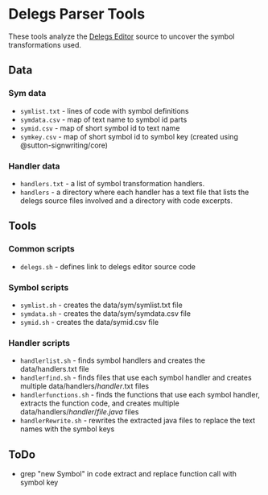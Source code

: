 # Delegs Parser Tools
These tools analyze the [Delegs Editor](https://github.com/delegs/Delegs-Editor) source to uncover the symbol transformations used.

## Data

### Sym data

* `symlist.txt` - lines of code with symbol definitions
* `symdata.csv` - map of text name to symbol id parts
* `symid.csv` - map of short symbol id to text name
* `symkey.csv` - map of short symbol id to symbol key (created using @sutton-signwriting/core)

### Handler data

* `handlers.txt` - a list of symbol transformation handlers.
* `handlers` - a directory where each handler has a text file that lists the delegs source files involved and a directory with code excerpts.

## Tools

### Common scripts

* `delegs.sh` - defines link to delegs editor source code

### Symbol scripts

* `symlist.sh` - creates the data/sym/symlist.txt file
* `symdata.sh` - creates the data/sym/symdata.csv file
* `symid.sh` - creates the data/symid.csv file

### Handler scripts

* `handlerlist.sh` - finds symbol handlers and creates the data/handlers.txt file
* `handlerfind.sh` - finds files that use each symbol handler and creates multiple data/handlers/*handler*.txt files
* `handlerfunctions.sh` - finds the functions that use each symbol handler, extracts the function code, and creates multiple data/handlers/*handler*/*file.java* files
* `handlerRewrite.sh` - rewrites the extracted java files to replace the text names with the symbol keys

## ToDo

* grep "new Symbol" in code extract and replace function call with symbol key